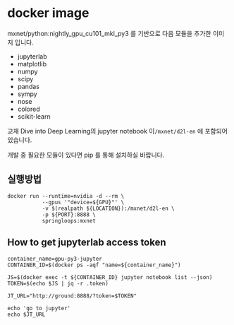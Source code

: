 # docker image

mxnet/python:nightly_gpu_cu101_mkl_py3 를 기반으로 다음 모듈을 추가한 이미지 입니다.

- jupyterlab
- matplotlib
- numpy
- scipy
- pandas
- sympy
- nose
- colored
- scikit-learn


교재 Dive into Deep Learning의 jupyter notebook 이`/mxnet/d2l-en` 에  포함되어 있습니다.


개발 중 필요한 모듈이 있다면 pip 를 통해 설치하실 바랍니다.


## 실행방법

```
docker run --runtime=nvidia -d --rm \
           --gpus '"device=${GPU}"' \ 
		   -v $(realpath ${LOCATION}):/mxnet/d2l-en \
		   -p ${PORT}:8888 \
		   springloops:mxnet
```

## How to get jupyterlab access token
```
container_name=gpu-py3-jupyter
CONTAINER_ID=$(docker ps -aqf "name=${container_name}")

JS=$(docker exec -t ${CONTAINER_ID} jupyter notebook list --json)
TOKEN=$(echo $JS | jq -r .token)

JT_URL="http://ground:8888/?token=$TOKEN"

echo 'go to jupyter'
echo $JT_URL
```
